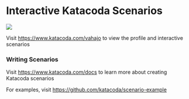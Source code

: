 # Interactive Katacoda Scenarios

[![](http://shields.katacoda.com/katacoda/vahajo/count.svg)](https://www.katacoda.com/vahajo "Get your profile on Katacoda.com")

Visit https://www.katacoda.com/vahajo to view the profile and interactive scenarios

### Writing Scenarios
Visit https://www.katacoda.com/docs to learn more about creating Katacoda scenarios

For examples, visit https://github.com/katacoda/scenario-example
